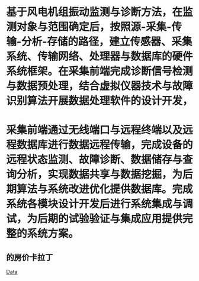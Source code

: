 # 基于风电机组振动监测与诊断方法，在监测对象与范围确定后，按照源-采集-传输-分析-存储的路径，建立传感器、采集系统、传输网络、处理器与数据库的硬件系统框架。在采集前端完成诊断信号检测与数据预处理，结合虚拟仪器技术与故障识别算法开展数据处理软件的设计开发，
# 采集前端通过无线端口与远程终端以及远程数据库进行数据远程传输，完成设备的远程状态监测、故障诊断、数据储存与查询分析，实现数据共享与数据挖掘，为后期算法与系统改进优化提供数据库。完成系统各模块设计开发后进行系统集成与调试，为后期的试验验证与集成应用提供完整的系统方案。

## 的房价卡拉丁
[Data](https://github.com/QinYi-team/Data)

